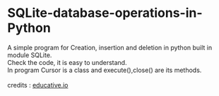 # SQLite-database-operations-in-Python
A simple program for Creation, insertion and deletion in python built in module SQLite.<br/>
Check the code, it is easy to understand.<br/>In program Cursor is a class and execute(),close() are its methods.<br/><br/>credits : [educative.io](https://www.educative.io/)
